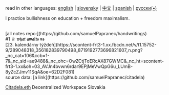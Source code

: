 read in other languages: [english](https://github.com/samuelPapranec/samuelPapranec/README.md/) | [slovensky](https://github.com/samuelPapranec/samuelPapranec/README_sk.md/) | [中文](https://github.com/samuelPapranec/samuelPapranec/README_cn.md/) | [spanish](https://github.com/samuelPapranec/samuelPapranec/README_es.md/) | [русски(•)](https://github.com/samuelPapranec/samuelPapranec/README_ru.md/) 
<p align=“center”>
I practice bullishness on education  +  freedom maximalism.
</p>
  <br>
[all notes repo:](https://github.com/samuelPapranec/handwritings)
<br>
#1 ♕ 𝖜𝖍𝖆𝖙 𝖆𝖜𝖆𝖎𝖙𝖘 𝖚𝖘 <br>
[23. kalendárny týždeň](https://scontent-frt3-1.xx.fbcdn.net/v/t1.15752-9/289048318_356182839790498_8719192773696821607_n.png?_nc_cat=106&ccb=1-7&_nc_sid=ae9488&_nc_ohc=OwZCtjToERcAX87GWMC&_nc_ht=scontent-frt3-1.xx&oh=03_AVJn4bvwn6rdar9EPjMeVwQpG6u_LUmB-8yZcZJmv11SqA&oe=62D2F081)
 <br>    
source data: 
[a link](https://github.com/samuelPapranec/citadela)

[Citadela.eth](tbd) Decentralized Workspace Slovakia